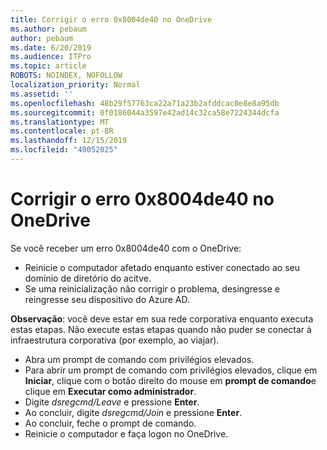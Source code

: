 ```yaml
---
title: Corrigir o erro 0x8004de40 no OneDrive
ms.author: pebaum
author: pebaum
ms.date: 6/20/2019
ms.audience: ITPro
ms.topic: article
ROBOTS: NOINDEX, NOFOLLOW
localization_priority: Normal
ms.assetid: ''
ms.openlocfilehash: 48b29f57763ca22a71a23b2afddcac0e8e8a95db
ms.sourcegitcommit: 0f0186044a3597e42ad14c32ca58e7224344dcfa
ms.translationtype: MT
ms.contentlocale: pt-BR
ms.lasthandoff: 12/15/2019
ms.locfileid: "40052025"
---
```

# <a name="fix-0x8004de40-error-in-onedrive"></a>Corrigir o erro 0x8004de40 no OneDrive

Se você receber um erro 0x8004de40 com o OneDrive:

- Reinicie o computador afetado enquanto estiver conectado ao seu domínio de diretório do acitve.
- Se uma reinicialização não corrigir o problema, desingresse e reingresse seu dispositivo do Azure AD. 

**Observação**: você deve estar em sua rede corporativa enquanto executa estas etapas. Não execute estas etapas quando não puder se conectar à infraestrutura corporativa (por exemplo, ao viajar). 

- Abra um prompt de comando com privilégios elevados. 
- Para abrir um prompt de comando com privilégios elevados, clique em **Iniciar**, clique com o botão direito do mouse em **prompt de comando**e clique em **Executar como administrador**.
- Digite *dsregcmd/Leave* e pressione **Enter**.
- Ao concluir, digite *dsregcmd/Join* e pressione **Enter**.
- Ao concluir, feche o prompt de comando.
- Reinicie o computador e faça logon no OneDrive.